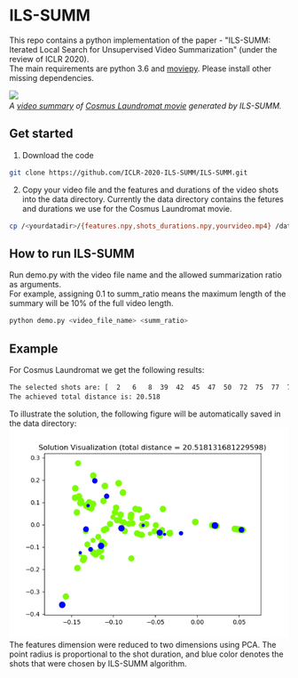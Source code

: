 # ILS-SUMM
This repo contains a python implementation of the paper - "ILS-SUMM: Iterated Local Search for Unsupervised Video Summarization" (under the review of ICLR 2020).  
The main requirements are python 3.6 and [moviepy](https://zulko.github.io/moviepy/install.html). Please install other missing dependencies.

[![](Cosmus_Laundromat.gif)](https://github.com/ICLR-2020-ILS-SUMM/ILS-SUMM/blob/master/data/video_summary.mp4?raw=true)  
*A [video summary](https://github.com/ICLR-2020-ILS-SUMM/ILS-SUMM/blob/master/data/video_summary.mp4?raw=true) of [Cosmus Laundromat movie](https://www.youtube.com/watch?v=Y-rmzh0PI3c) generated by ILS-SUMM.*  

## Get started
1. Download the code
```bash
git clone https://github.com/ICLR-2020-ILS-SUMM/ILS-SUMM.git
```
2. Copy your video file and the features and durations of the video shots into the data directory. Currently the data directory contains the fetures and durations we use for the Cosmus Laundromat movie.
```bash
cp /<yourdatadir>/{features.npy,shots_durations.npy,yourvideo.mp4} /data/
```

## How to run ILS-SUMM
Run demo.py with the video file name and the allowed summarization ratio as arguments.  
For example, assigning 0.1 to summ_ratio means the maximum length of the summary will be 10% of the full video length.
```bash
python demo.py <video_file_name> <summ_ratio>
```
## Example
For Cosmus Laundromat we get the following results:
```bash
The selected shots are: [  2   6   8  39  42  45  47  50  72  75  77  78  79  88 102]
The achieved total distance is: 20.518
```
To illustrate the solution, the following figure will be automatically saved in the data directory:
![](Solution_Visualization.png)  
The features dimension were reduced to two dimensions using PCA. The point radius is proportional to the shot duration, and blue color denotes the shots that were chosen by ILS-SUMM algorithm.




